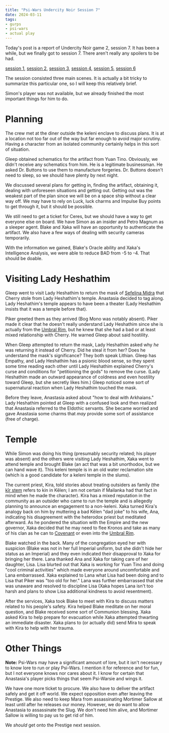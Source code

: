 ```yaml
---
title: "Psi-Wars Undercity Noir Session 7"
date: 2024-03-11
tags:
- gurps
- psi-wars
- actual play
---
```


Today's post is a report of Undercity Noir game 2, session 7. It has been a while, but we finally got to session 7. There aren't really any spoilers to be had.

[session 1](https://calmquist.github.io/2023/04/05/undercity-noir-intro.html), [session 2](https://calmquist.github.io/2023/05/08/undercity-noir-part-2.html), [session 3](https://calmquist.github.io/2023/06/05/undercity-noir-part-3.html), [session 4](https://calmquist.github.io/2023/08/09/undercity-noir-part-4.html), [session 5](https://calmquist.github.io/2023/10/09/undercity-noir-part-5.html), [session 6](https://calmquist.github.io/2023/11/06/undercity-noir-part-6.html)

The session consisted three main scenes. It is actually a bit tricky to summarize this particular one, so I will keep this relatively brief.

Simon's player was not available, but we already finished the most important things for him to do.

# Planning
The crew met at the diner outside the keleni enclave to discuss plans. It is at a location not too far out of the way but far enough to avoid major scrutiny. Having a character from an isolated community certainly helps in this sort of situation.

Gleep obtained schematics for the artifact from Yuan Tino. Obviously, we didn't receive any schematics from him. He is a legitimate businessman. He asked Dr. Buttons to use them to manufacture forgeries. Dr. Buttons doesn't need to sleep, so we should have plenty by next night.

We discussed several plans for getting in, finding the artifact, obtaining it, dealing with unforeseen situations and getting out. Getting out was the weakest part of the plan since we will be on a space ship without a clear way off. We may have to rely on Luck, luck charms and Impulse Buy points to get through it, but it should be possible.

We still need to get a ticket for Ceres, but we should have a way to get everyone else on board. We have Simon as an insider and Petro Magnum as a sleeper agent. Blake and Xaka will have an opportunity to authenticate the artifact. We also have a few ways of dealing with security cameras temporarily.

With the information we gained, Blake's Oracle ability and Xaka's Intelligence Analysis, we were able to reduce BAD from -5 to -4. That should be doable.

# Visiting Lady Heshathim
Gleep went to visit Lady Heshathim to return the mask of [Sefelina Midra](https://mailanka.wordpress.com/2017/11/08/dome-sefelina-the-cult-of-the-beautiful-fool/) that Cherry stole from Lady Heshathim's temple. Anastasia decided to tag along. Lady Heshathim's temple appears to have been a theater (Lady Heshathim insists that it was a temple before that).

Piker greeted them as they arrived (Bog Mono was notably absent). Piker made it clear that he doesn't really understand Lady Heshathim since she is actually from the [Umbral Rim](), but he knew that she had a bad or at least mixed relationship with Cherry. He warned Gleep about said hostility.

When Gleep attempted to return the mask, Lady Heshathim asked why _he_ was returning it instead of Cherry. Did he steal it from her? Does he understand the mask's significance? They both speak Lithian. Gleep has Empathy, and Lady Heshathim has a psionic blood sense, so they spent some time reading each other until Lady Heshathim explained Cherry's curse and conditions for "petitioning the gods" to remove the curse. (Lady Heshathim made an outward appearance of coldness and even hostility toward Gleep, but she secretly likes him.) Gleep noticed some sort of supernatural reaction when Lady Heshathim touched the mask.

Before they leave, Anastasia asked about "how to deal with Arkhaians." Lady Heshathim pointed at Gleep with a confused look and then realized that Anastasia referred to the Eldothic servants. She became worried and gave Anastasia some charms that _may_ provide some sort of assistance (free of charge).

# Temple
While Simon was doing his thing (presumably security related; his player was absent) and the others were visiting Lady Heshathim, Xaka went to attend temple and brought Blake (an act that was a bit unorthodox, but we can hand wave it). This keleni temple is in an old water reclamation site (which is a good candidate for a keleni temple in the slums).

The current priest, Kira, told stories about treating outsiders as family (the [kīr stem](https://www.terjemar.net/kelen/Dict/stemlisting.php?id=74) refers to kin in Kēlen; I am not certain if Mailanka had that fact in mind when he made the character). Kira has a mixed reputation in the community as an outsider who came to run the temple and is allegedly planning to announce an engagement to a non-keleni. Xaka turned Kira's analogy back on him by muttering a bad Kēlen "dad joke" to his wife, Ana, indicating his disagreement with the heterodox priest but meditated afterward. As he pondered the situation with the Empire and the new governor, Xaka decided that he may need to flee Kronos and take as many of his clan as he can to [Covenant](http://psi-wars.wikidot.com/wiki:galactic-core#toc14) or even into the [Umbral Rim](http://psi-wars.wikidot.com/wiki:umbral-rim).

Blake watched in the back. Many of the congregation eyed her with suspicion (Blake was not in her full Imperial uniform, but she didn't hide her status as an Imperial) and they even indicated their disapproval to Xaka for bringing her there. Lana thanked Ana and Xaka for taking care of her daughter, Lisa. Lisa blurted out that Xaka is working for Yuan Tino and doing "cool criminal activities" which made everyone around uncomfortable and Lana embarrassed. Xaka explained to Lana what Lisa had been doing and to Lisa that Piker was "too old for her." Lana was further embarrassed that she was unaware and resolved to discipline Lisa (Xaka hopes Lana isn't too harsh and plans to show Lisa additional kindness to avoid resentment).

After the services, Xaka took Blake to meet with Kira to discuss matters related to his people's safety. Kira helped Blake meditate on her moral question, and Blake received some sort of Communion blessing. Xaka asked Kira to help prepare for evacuation while Xaka attempted thwarting an immediate disaster. Xaka plans to (or actually did) send Mira to speak with Kira to help with her trauma.

# Other Things
**Note:** Psi-Wars may have a significant amount of lore, but it isn't necessary to know lore to run or play Psi-Wars. I mention it for reference and for fun, but I not everyone knows nor cares about it. I know for certain that Anastasia's player picks things that seem Psi-Warsie and wings it.

We have one more ticket to procure. We also have to deliver the artifact safely and get it off world. We expect opposition even after leaving the Prestige. We also need to keep Mara from assassinating Mortimer Sallow at least until after he releases our money. However, we do want to allow Anastasia to assassinate the Slug. We don't need him alive, and Mortimer Sallow is willing to pay us to get rid of him.

We _should_ get onto the Prestige next session.
